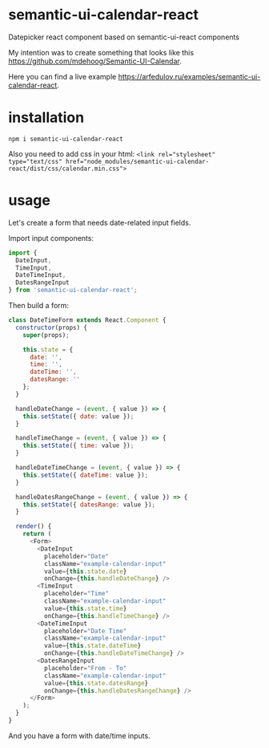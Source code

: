 # semantic-ui-calendar-react
Datepicker react component based on semantic-ui-react components

My intention was to create something that looks like this https://github.com/mdehoog/Semantic-UI-Calendar.

Here you can find a live example https://arfedulov.ru/examples/semantic-ui-calendar-react.

# installation
``npm i semantic-ui-calendar-react``

Also you need to add css in your html:
``<link rel="stylesheet" type="text/css" href="node_modules/semantic-ui-calendar-react/dist/css/calendar.min.css">``

# usage
Let's create a form that needs date-related input fields.

Import input components:
```javascript
import {
  DateInput,
  TimeInput,
  DateTimeInput,
  DatesRangeInput
} from 'semantic-ui-calendar-react';
```
Then build a form:
```javascript
class DateTimeForm extends React.Component {
  constructor(props) {
    super(props);

    this.state = {
      date: '',
      time: '',
      dateTime: '',
      datesRange: ''
    };
  }

  handleDateChange = (event, { value }) => {
    this.setState({ date: value });
  }

  handleTimeChange = (event, { value }) => {
    this.setState({ time: value });
  }

  handleDateTimeChange = (event, { value }) => {
    this.setState({ dateTime: value });
  }

  handleDatesRangeChange = (event, { value }) => {
    this.setState({ datesRange: value });
  }

  render() {
    return (
      <Form>
        <DateInput
          placeholder="Date"
          className="example-calendar-input"
          value={this.state.date}
          onChange={this.handleDateChange} />
        <TimeInput
          placeholder="Time"
          className="example-calendar-input"
          value={this.state.time}
          onChange={this.handleTimeChange} />
        <DateTimeInput
          placeholder="Date Time"
          className="example-calendar-input"
          value={this.state.dateTime}
          onChange={this.handleDateTimeChange} />
        <DatesRangeInput
          placeholder="From - To"
          className="example-calendar-input"
          value={this.state.datesRange}
          onChange={this.handleDatesRangeChange} />
      </Form>
    );
  }
}
```
And you have a form with date/time inputs.
